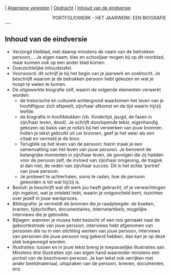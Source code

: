 | [Algemene vereisten](algemene_vereisten.md) | [Opdracht](../README.md) | [Inhoud van de eindversie](inhoud_eindversie.md)

<div style="text-align: right">PORTFOLIOWERK - HET JAARWERK: EEN BIOGRAFIE</div>
---

## Inhoud van de eindversie

- Verzorgd titelblad, met daarop minstens de naam van de betrokken persoon,… Je eigen naam, klas en schooljaar mogen bij op dit voorblad, maar kunnen ook op een ander blad komen.
- Overzichtelijke inhoudstafel.
- Voorwoord: dit schrijf je bij het begin van je jaarwerk en zoektocht. Je beschrijft waarom je de betrokken persoon hebt gekozen en wat je hoopt te weten te komen.
- De uitgewerkte biografie zelf, waarin de volgende elementen verwerkt worden:
  - de historische en culturele achtergrond waarbinnen het leven van je hoofdfiguur zich afspeelt, zijn/haar afkomst en de tijd waarin hij/zij leefde.
  - de biografie in hoofdstukken (vb. Kindertijd, jeugd, de fasen in zijn/haar leven, dood). Je schrijft doorlopende tekst, eigenhandig gekozen op basis van je nota’s bij het verwerken van jouw bronnen. Indien je tekst gebruikt uit uw bronnen, geef je het weer als een citaat en vermeld je de bron.
  - Terugblik op het leven van de persoon: hierin maak je een samenvatting van het leven van jouw persoon. Je benoemt de belangrijke momenten in zijn/haar leven, de gevolgen die zij hadden voor de persoon zelf, de invloed van zijn/haar omgeving, de tragiek al dan niet, de reden van zijn/haar succes. Dit is het echte ‘portret’ van jouw persoon.
  - Je probeert te achterhalen, soms te raden, hoe de persoon geworden is tot wat hij/zij is.
- Besluit: je beschrijft wat dit werk jou heeft gebracht, of je verwachtingen zijn ingelost, wat je ontdekt hebt, waarin je ontgoocheld bent, inzichten over jezelf in jouw werkproces.
- Bibliografie: je vermeldt de bronnen die je raadpleegde: de boeken, kranten, tijdschriften, documentaires, internetartikels, mogelijke interviews die je gebruikte.
- Bijlagen: wanneer je musea hebt bezocht of een reis gemaakt naar de geboortestreek van jouw persoon, interviews hebt afgenomen van personen die nu in een stichting werken van jouw persoon, interviews van personen die jouw persoon nog gekend hebben, dan kan je op deze plek toegevoegd worden.
- Illustraties: tussen en in jouw tekst breng je toepasselijke illustraties aan. Minstens drie illustraties zijn van eigen hand waaronder minstens een portret van de beschreven persoon. Je kan tekst ook verrijken met ander beeldmateriaal, uitspraken van de persoon, brieven, documenten, enz.
